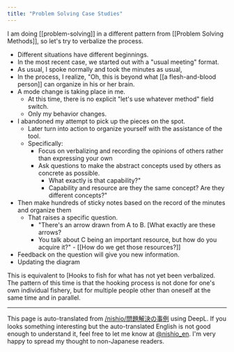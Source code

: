 ```yaml
---
title: "Problem Solving Case Studies"
---
```


I am doing [[problem-solving]] in a different pattern from [[Problem Solving Methods]], so let's try to verbalize the process.

- Different situations have different beginnings.
- In the most recent case, we started out with a "usual meeting" format.
- As usual, I spoke normally and took the minutes as usual,
- In the process, I realize, "Oh, this is beyond what [[a flesh-and-blood person]] can organize in his or her brain.
- A mode change is taking place in me.
    - At this time, there is no explicit "let's use whatever method" field switch.
    - Only my behavior changes.
- I abandoned my attempt to pick up the pieces on the spot.
    - Later turn into action to organize yourself with the assistance of the tool.
    - Specifically:
        - Focus on verbalizing and recording the opinions of others rather than expressing your own
        - Ask questions to make the abstract concepts used by others as concrete as possible.
            - What exactly is that capability?"
            - Capability and resource are they the same concept? Are they different concepts?"
- Then make hundreds of sticky notes based on the record of the minutes and organize them
    - That raises a specific question.
        - "There's an arrow drawn from A to B. [What exactly are these arrows?
        - You talk about C being an important resource, but how do you acquire it?"
                - [[How do we get those resources?]]
- Feedback on the question will give you new information.
- Updating the diagram

This is equivalent to [Hooks to fish for what has not yet been verbalized. The pattern of this time is that the hooking process is not done for one's own individual fishery, but for multiple people other than oneself at the same time and in parallel.

---
This page is auto-translated from [/nishio/問題解決の事例](https://scrapbox.io/nishio/問題解決の事例) using DeepL. If you looks something interesting but the auto-translated English is not good enough to understand it, feel free to let me know at [@nishio_en](https://twitter.com/nishio_en). I'm very happy to spread my thought to non-Japanese readers.